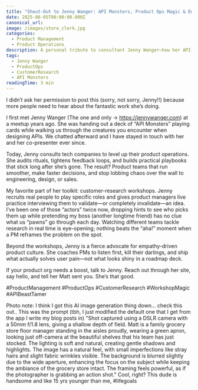 ```yaml
---
title: "Shout-Out to Jenny Wanger: API Monsters, Product Ops Magic & Empathy-Driven Teams"
date: 2025-06-05T00:00:00.000Z
canonical_url:
image: /images/store_clerk.jpg
categories:
  - Product Management
  - Product Operations
description: A personal tribute to consultant Jenny Wanger—how her API-Monster decks, customer-research workshops, and empathy-first playbooks turn chaotic product teams into finely tuned machines.
tags:
  - Jenny Wanger
  - ProductOps
  - CustomerResearch
  - API Monsters
readingTime: 3 min
---
```


I didn’t ask her permission to post this (sorry, not sorry, Jenny!!) because more people need to hear about the fantastic work she’s doing.

I first met Jenny Wanger (The one and only → https://jennywanger.com) at a meetup years ago. She was handing out a deck of “API Monsters” playing cards while walking us through the creatures you encounter when designing APIs. We chatted afterward and I have stayed in touch with her and her co-presenter ever since.

Today, Jenny consults tech companies to level up their product operations. She audits rituals, tightens feedback loops, and builds practical playbooks that stick long after she’s gone. The result? Product teams that run smoother, make faster decisions, and stop lobbing chaos over the wall to engineering, design, or sales.

My favorite part of her toolkit: customer-research workshops. Jenny recruits real people to play specific roles and gives product managers live practice interviewing them to validate—or completely invalidate—an idea. I’ve been one of those “actors” twice now, dropping hints to see who picks them up while pretending my boss (another longtime friend) has no clue what us “pawns” go through each day. Watching different teams tackle research in real time is eye-opening; nothing beats the “aha!” moment when a PM reframes the problem on the spot.

Beyond the workshops, Jenny is a fierce advocate for empathy-driven product culture. She coaches PMs to listen first, kill their darlings, and ship what actually solves user pain—not what looks shiny in a roadmap deck.

If your product org needs a boost, talk to Jenny. Reach out through her site, say hello, and tell her Matt sent you. She’s that good.

#ProductManagement #ProductOps #CustomerResearch #WorkshopMagic #APIBeastTamer

Photo note: I think I got this AI image generation thing down... check this out.. This was the prompt (tbh, I just modified the default one that I get from the app I write my blog posts in) "Shot captured using a DSLR camera with a 50mm f/1.8 lens, giving a shallow depth of field. Matt is a family grocery store floor manager standing in the aisles proudly, wearing a green apron, looking just off-camera at the beautiful shelves that his team has just stocked. The lighting is soft and natural, creating gentle shadows and highlights. The image has a natural feel, with small imperfections like stray hairs and slight fabric wrinkles visible. The background is blurred slightly due to the wide aperture, enhancing the focus on the subject while keeping the ambiance of the grocery store intact. The framing feels powerful, as if the photographer is grabbing an action shot." Cool, right? This dude is handsome and like 15 yrs younger than me, #lifegoals
